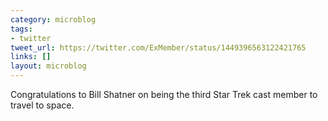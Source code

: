 ```yaml
---
category: microblog
tags:
- twitter
tweet_url: https://twitter.com/ExMember/status/1449396563122421765
links: []
layout: microblog
---
```

Congratulations to Bill Shatner on being the third Star Trek cast member to travel to space.
